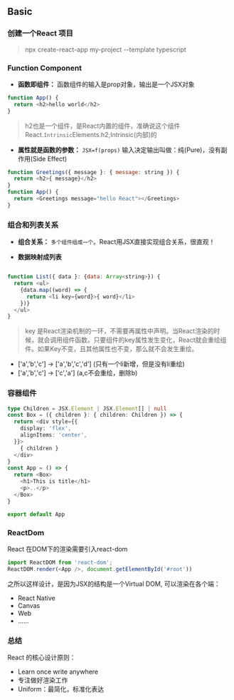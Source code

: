 ## Basic

### 创建一个React 项目
>npx create-react-app my-project --template typescript


### Function Component
- **函数即组件：** 函数组件的输入是prop对象，输出是一个JSX对象
```javascript
function App() {
  return <h2>hello world</h2>
}
```
>h2也是一个组件，是React内置的组件，准确说这个组件React.`Intrinsic`Elements.h2;Intrinsic(内部)的


- **属性就是函数的参数：** `JSX=f(props)`
输入决定输出叫做：纯(Pure)，没有副作用(Side Effect)
```javascript
function Greetings({ message }: { message: string }) {
  return <h2>{ message}</h2>
}
function App() {
  return <Greetings message="hello React"></Greetings>
}

```

### 组合和列表关系

- **组合关系：** `多个组件组成一个`。React用JSX直接实现组合关系，很直观！

- **数据映射成列表**
```javascript

function List({ data }: {data: Array<string>}) {
  return <ul>
    {data.map((word) => {
      return <li key={word}>{ word}</li>
    })}
  </ul>
}
```
> key 是React渲染机制的一环，不需要再属性中声明。当React渲染的时候，就会调用组件函数。只要组件的key属性发生变化，React就会重绘组件。如果Key不变，且其他属性也不变，那么就不会发生重绘。
- ['a','b','c'] -> ['a','b','c','d'] (只有一个li新增，但是没有li重绘)
- ['a','b','c'] -> ['c','a'] (a,c不会重绘，删除b)

### 容器组件
```ts
type Children = JSX.Element | JSX.Element[] | null
const Box = ({ children }: { children: Children }) => {
  return <div style={{
    display: 'flex',
    alignItems: 'center',
  }}>
    { children }
  </div>
}
const App = () => {
  return <Box>
    <h1>This is title</h1>
    <p>..</p>
  </Box>
}

export default App
```

### ReactDom
React 在DOM下的渲染需要引入react-dom
```javascript
import ReactDOM from 'react-dom';
ReactDOM.render(<App />, document.getElementById('#root'))
```
之所以这样设计，是因为JSX的结构是一个Virtual DOM, 可以渲染在各个端：
- React Native
- Canvas
- Web
- ......


### 总结
React 的核心设计原则：
- Learn once write anywhere
- 专注做好渲染工作
- Uniform：最简化，标准化表达